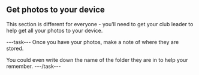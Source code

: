 ## Get photos to your device

This section is different for everyone - you'll need to get your club leader to help get all your photos to your device. 

---task---
Once you have your photos, make a note of where they are stored.

You could even write down the name of the folder they are in to help your remember. 
---/task---
